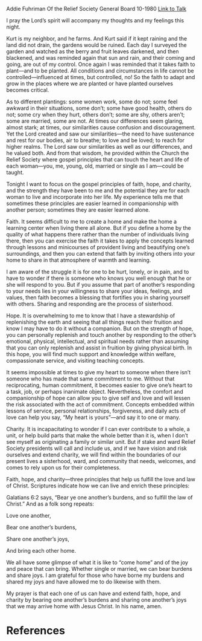 Addie Fuhriman
Of the Relief Society General Board
10-1980
[Link to Talk](https://www.churchofjesuschrist.org/study/general-conference/1980/10/singleness-how-relief-society-can-help?lang=eng)

I pray the Lord’s spirit will accompany my thoughts and my feelings this night.

Kurt is my neighbor, and he farms. And Kurt said if it kept raining and the land did not drain, the gardens would be ruined. Each day I surveyed the garden and watched as the berry and fruit leaves darkened, and then blackened, and was reminded again that sun and rain, and their coming and going, are out of my control. Once again I was reminded that it takes faith to plant—and to be planted. All conditions and circumstances in life cannot be controlled—influenced at times, but controlled, no! So the faith to adapt and grow in the places where we are planted or have planted ourselves becomes critical.

As to different plantings: some women work, some do not; some feel awkward in their situations, some don’t; some have good health, others do not; some cry when they hurt, others don’t; some are shy, others aren’t; some are married, some are not. At times our differences seem glaring, almost stark; at times, our similarities cause confusion and discouragement. Yet the Lord created and saw our similarities—the need to have sustenance and rest for our bodies, air to breathe; to love and be loved; to reach for higher realms. The Lord saw our similarities as well as our differences, and he valued both. And from that wisdom, he provided within the Church the Relief Society where gospel principles that can touch the heart and life of each woman—you, me, young, old, married or single as I am—could be taught.

Tonight I want to focus on the gospel principles of faith, hope, and charity, and the strength they have been to me and the potential they are for each woman to live and incorporate into her life. My experience tells me that sometimes these principles are easier learned in companionship with another person; sometimes they are easier learned alone.

Faith. It seems difficult to me to create a home and make the home a learning center when living there all alone. But if you define a home by the quality of what happens there rather than the number of individuals living there, then you can exercise the faith it takes to apply the concepts learned through lessons and minicourses of provident living and beautifying one’s surroundings, and then you can extend that faith by inviting others into your home to share in that atmosphere of warmth and learning.

I am aware of the struggle it is for one to be hurt, lonely, or in pain, and to have to wonder if there is someone who knows you well enough that he or she will respond to you. But if you assume that part of another’s responding to your needs lies in your willingness to share your ideas, feelings, and values, then faith becomes a blessing that fortifies you in sharing yourself with others. Sharing and responding are the process of sisterhood.

Hope. It is overwhelming to me to know that I have a stewardship of replenishing the earth and seeing that all things reach their fruition and know I may have to do it without a companion. But on the strength of hope, you can personally replenish and touch another by responding to the other’s emotional, physical, intellectual, and spiritual needs rather than assuming that you can only replenish and assist in fruition by giving physical birth. In this hope, you will find much support and knowledge within welfare, compassionate service, and visiting teaching concepts.

It seems impossible at times to give my heart to someone when there isn’t someone who has made that same commitment to me. Without that reciprocating, human commitment, it becomes easier to give one’s heart to a task, job, or perhaps inanimate object. Nevertheless, the comfort and companionship of hope can allow you to give self and love and will lessen the risk associated with the act of commitment. Concepts embedded within lessons of service, personal relationships, forgiveness, and daily acts of love can help you say, “My heart is yours”—and say it to one or many.

Charity. It is incapacitating to wonder if I can ever contribute to a whole, a unit, or help build parts that make the whole better than it is, when I don’t see myself as originating a family or similar unit. But if stake and ward Relief Society presidents will call and include us, and if we have vision and risk ourselves and extend charity, we will find within the boundaries of our present lives a sisterhood, ward, and community that needs, welcomes, and comes to rely upon us for their completeness.

Faith, hope, and charity—three principles that help us fulfill the love and law of Christ. Scriptures indicate how we can live and enrich these principles:

Galatians 6:2 says, “Bear ye one another’s burdens, and so fulfill the law of Christ.” And as a folk song repeats:





Love one another,

Bear one another’s burdens,

Share one another’s joys,

And bring each other home.





We all have some glimpse of what it is like to “come home” and of the joy and peace that can bring. Whether single or married, we can bear burdens and share joys. I am grateful for those who have borne my burdens and shared my joys and have allowed me to do likewise with them.

My prayer is that each one of us can have and extend faith, hope, and charity by bearing one another’s burdens and sharing one another’s joys that we may arrive home with Jesus Christ. In his name, amen.

# References
